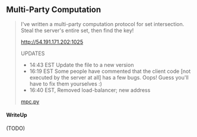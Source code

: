 ## Multi-Party Computation

> I've written a multi-party computation protocol for set intersection. Steal the server's entire set, then find the key!
> 
> http://54.191.171.202:1025
> 
> UPDATES
> 
> * 14:43 EST Update the file to a new version
> * 16:19 EST Some people have commented that the client code [not executed by the server at all] has a few bugs. Oops! Guess you'll have to fix them yourselves :)
> * 16:40 EST, Removed load-balancer; new address
>
> [mpc.py](./lib/mpc.py)

#### WriteUp

(TODO)
